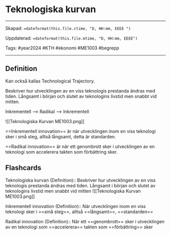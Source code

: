 # Teknologiska kurvan

---
Skapad: `=dateformat(this.file.ctime, "D, HH:mm, EEEE ")`

Uppdaterad: `=dateformat(this.file.mtime, "D, HH:mm, EEEE")`

Tags: #year2024 #KTH #ekonomi #ME1003 #begrepp

---

## Definition

Kan också kallas Technological Trajectory.

Beskriver hur utvecklingen av en viss teknologis prestanda ändras med tiden. Långsamt i början och slutet av teknologins livstid men snabbt vid mitten.

Inkrementell --> Radikal --> Inkrementell

![[Teknologiska Kurvan ME1003.png]]

==Inkrementell innovation== är när utvecklingen inom en viss teknologi sker i små steg, alltså långsamt, detta är standarden.

==Radikal innovation== är när ett genombrott sker i utvecklingen av en teknologi som accelerera takten som förbättring sker.

## Flashcards

Teknologiska kurvan (Definition):: Beskriver hur utvecklingen av en viss teknologis prestanda ändras med tiden. Långsamt i början och slutet av teknologins livstid men snabbt vid mitten ![[Teknologiska Kurvan ME1003.png]]
<!--SR:!2024-02-23,17,290!2024-02-22,14,290-->

Inkrementell innovation (Definition):: När utvecklingen inom en viss teknologi sker i ==små steg==, alltså ==långsamt==, ==standarden==
<!--SR:!2024-02-23,14,296!2024-02-12,4,280-->

Radikal innovation (Definition):: När ett ==genombrott== sker i utvecklingen av en teknologi som ==accelerera== takten som ==förbättring== sker
<!--SR:!2024-02-12,4,280!2024-02-22,13,294-->
